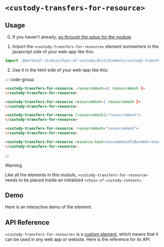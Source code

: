 
# `<custody-transfers-for-resource>`

## Usage

0. If you haven't already, [go through the setup for the module](/setup).

1. Import the `<custody-transfers-for-resource>` element somewhere in the javascript side of your web-app like this:

```js
import '@darksoil-studio/chain-of-custody/dist/elements/custody-transfers-for-resource.js'
```

2. Use it in the html side of your web-app like this:

::: code-group
```html [Lit]
<custody-transfers-for-resource .resourceHash=${ resourceHash }>
</custody-transfers-for-resource>
```

```html [React]
<custody-transfers-for-resource resourceHash={ resourceHash }>
</custody-transfers-for-resource>
```

```html [Angular]
<custody-transfers-for-resource [resourceHash]="resourceHash">
</custody-transfers-for-resource>
```

```html [Vue]
<custody-transfers-for-resource :resourceHash="resourceHash">
</custody-transfers-for-resource>
```

```html [Svelte]
<custody-transfers-for-resource resource-hash={encodeHashToBase64(resourceHash)}>
</custody-transfers-for-resource>
```
:::

> [!WARNING]
> Like all the elements in this module, `<custody-transfers-for-resource>` needs to be placed inside an initialized `<chain-of-custody-context>`.

## Demo

Here is an interactive demo of the element:

<element-demo>
</element-demo>

<script setup>
import { onMounted } from "vue";
import { ProfilesClient, ProfilesStore } from '@darksoil-studio/profiles-zome';
import { demoProfiles, ProfilesZomeMock } from '@darksoil-studio/profiles-zome/dist/mocks.js';
import { decodeHashFromBase64, encodeHashToBase64, fakeActionHash } from '@holochain/client';
import { render } from "lit";
import { html, unsafeStatic } from "lit/static-html.js";

import { ChainOfCustodyZomeMock } from "../../ui/src/mocks.ts";
import { ChainOfCustodyStore } from "../../ui/src/chain-of-custody-store.ts";
import { ChainOfCustodyClient } from "../../ui/src/chain-of-custody-client.ts";

onMounted(async () => {
  // Elements need to be imported on the client side, not the SSR side
  // Reference: https://vitepress.dev/guide/ssr-compat#importing-in-mounted-hook
  await import('@api-viewer/docs/lib/api-docs.js');
  await import('@api-viewer/demo/lib/api-demo.js');
  await import('@darksoil-studio/profiles-zome/dist/elements/profiles-context.js');
  if (!customElements.get('chain-of-custody-context')) await import('../../ui/src/elements/chain-of-custody-context.ts');
  if (!customElements.get('custody-transfers-for-resource')) await import('../../ui/src/elements/custody-transfers-for-resource.ts');

  const profiles = await demoProfiles();
  const myPubKey = Array.from(profiles.keys())[0];

  const profilesMock = new ProfilesZomeMock(profiles, myPubKey);
  const profilesStore = new ProfilesStore(new ProfilesClient(profilesMock, "chain_of_custody_test"));

  const mock = new ChainOfCustodyZomeMock();
  const client = new ChainOfCustodyClient(mock, "chain_of_custody_test");

  const custodyTransfer = {
		current_custodian: Array.from(profiles.keys())[1],
		custodied_resource_hash: await fakeActionHash(),
		images_hashes: [],
		location: undefined,
		notes: undefined,
		previous_custody_transfer_hash: undefined,
  };

  const record = await mock.attempt_create_custody_transfer(custodyTransfer);

  const store = new ChainOfCustodyStore(client);
  
  render(html`
    <profiles-context .store=${profilesStore}>
      <chain-of-custody-context .store=${store}>
        <api-demo src="custom-elements.json" only="custody-transfers-for-resource" exclude-knobs="store">
          <template data-element="custody-transfers-for-resource" data-target="host">
            <custody-transfers-for-resource resource-hash=${unsafeStatic(encodeHashToBase64(custodyTransfer2.custodied_resource_hash))}" ></custody-transfers-for-resource>
          </template>
        </api-demo>
      </chain-of-custody-context>
    </profiles-context>
  `, document.querySelector('element-demo'))
  })

</script>

## API Reference

`<custody-transfers-for-resource>` is a [custom element](https://web.dev/articles/custom-elements-v1), which means that it can be used in any web app or website. Here is the reference for its API:

<api-docs src="custom-elements.json" only="custody-transfers-for-resource">
</api-docs>
